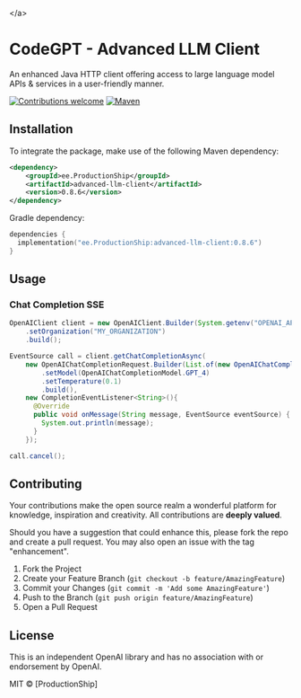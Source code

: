
<a name="readme-top"><\/a>
# CodeGPT - Advanced LLM Client
An enhanced Java HTTP client offering access to large language model APIs & services in a user-friendly manner.

[![Contributions welcome][contributions-welcome-svg]][contributions-welcome]
[![Maven][maven-shield]][maven-url]

## Installation
To integrate the package, make use of the following Maven dependency:

```xml
<dependency>
    <groupId>ee.ProductionShip</groupId>
    <artifactId>advanced-llm-client</artifactId>
    <version>0.8.6</version>
</dependency>
```
Gradle dependency:
```kts
dependencies {
  implementation("ee.ProductionShip:advanced-llm-client:0.8.6")
}
```

## Usage

### Chat Completion SSE
```java
OpenAIClient client = new OpenAIClient.Builder(System.getenv("OPENAI_API_KEY"))
    .setOrganization("MY_ORGANIZATION")
    .build();

EventSource call = client.getChatCompletionAsync(
    new OpenAIChatCompletionRequest.Builder(List.of(new OpenAIChatCompletionStandardMessage("user", prompt)))
        .setModel(OpenAIChatCompletionModel.GPT_4)
        .setTemperature(0.1)
        .build(),
    new CompletionEventListener<String>(){
      @Override
      public void onMessage(String message, EventSource eventSource) {
        System.out.println(message);
      }
    });

call.cancel();
```

## Contributing

Your contributions make the open source realm a wonderful platform for knowledge, inspiration and creativity. All contributions are **deeply valued**.

Should you have a suggestion that could enhance this, please fork the repo and create a pull request. You may also open an issue with the tag "enhancement".

1. Fork the Project
2. Create your Feature Branch (`git checkout -b feature/AmazingFeature`)
3. Commit your Changes (`git commit -m 'Add some AmazingFeature'`)
4. Push to the Branch (`git push origin feature/AmazingFeature`)
5. Open a Pull Request

## License
This is an independent OpenAI library and has no association with or endorsement by OpenAI.

MIT © [ProductionShip]


<!-- MARKDOWN LINKS & IMAGES -->
<!-- https://www.markdownguide.org/basic-syntax/#reference-style-links -->

[contributions-welcome-svg]: http://img.shields.io/badge/contributions-welcome-brightgreen
[contributions-welcome]: https://github.com/JetBrains/ideavim/blob/master/CONTRIBUTING.md
[maven-shield]: https://img.shields.io/maven-central/v/ee.ProductionShip/advanced-llm-client
[maven-url]: https://central.sonatype.com/namespace/ee.ProductionShip